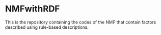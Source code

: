 # NMFwithRDF
This is the repository containing the codes of the NMF that contain factors described using rule-based descriptions.
